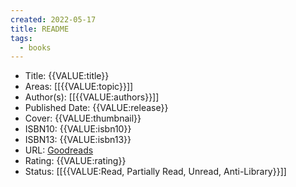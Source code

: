 ```yaml
---
created: 2022-05-17
title: README
tags:
  - books
---
```


- Title: {{VALUE:title}}
- Areas: [[{{VALUE:topic}}]]
- Author(s):  [[{{VALUE:authors}}]]
- Published Date: {{VALUE:release}}
- Cover: {{VALUE:thumbnail}}
- ISBN10: {{VALUE:isbn10}}
- ISBN13: {{VALUE:isbn13}}
- URL: [Goodreads]({{VALUE:goodreadsURL}})
- Rating: {{VALUE:rating}}
- Status: [[{{VALUE:Read, Partially Read, Unread, Anti-Library}}]]
